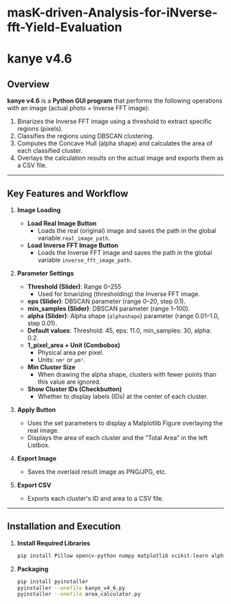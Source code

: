 # masK-driven-Analysis-for-iNverse-fft-Yield-Evaluation  

# kanye v4.6  

## Overview  
**kanye v4.6** is a **Python GUI program** that performs the following operations with an image (actual photo + Inverse FFT image):  

1. Binarizes the Inverse FFT image using a threshold to extract specific regions (pixels).  
2. Classifies the regions using DBSCAN clustering.  
3. Computes the Concave Hull (alpha shape) and calculates the area of each classified cluster.  
4. Overlays the calculation results on the actual image and exports them as a CSV file.  

---

## Key Features and Workflow  

1. **Image Loading**  
   - **Load Real Image Button**  
     - Loads the real (original) image and saves the path in the global variable `real_image_path`.  
   - **Load Inverse FFT Image Button**  
     - Loads the Inverse FFT image and saves the path in the global variable `inverse_fft_image_path`.  

2. **Parameter Settings**  
   - **Threshold (Slider)**: Range 0–255  
     - Used for binarizing (thresholding) the Inverse FFT image.  
   - **eps (Slider)**: DBSCAN parameter (range 0–20, step 0.1).  
   - **min_samples (Slider)**: DBSCAN parameter (range 1–100).  
   - **alpha (Slider)**: Alpha shape (`alphashape`) parameter (range 0.01–1.0, step 0.01).  
   - **Default values**: Threshold: 45, eps: 11.0, min_samples: 30, alpha: 0.2.  
   - **1_pixel_area + Unit (Combobox)**  
     - Physical area per pixel.  
     - Units: `nm²` or `µm²`.  
   - **Min Cluster Size**  
     - When drawing the alpha shape, clusters with fewer points than this value are ignored.  
   - **Show Cluster IDs (Checkbutton)**  
     - Whether to display labels (IDs) at the center of each cluster.  

3. **Apply Button**  
   - Uses the set parameters to display a Matplotlib Figure overlaying the real image.  
   - Displays the area of each cluster and the “Total Area” in the left Listbox.  

4. **Export Image**  
   - Saves the overlaid result image as PNG/JPG, etc.  

5. **Export CSV**  
   - Exports each cluster's ID and area to a CSV file.  

---

## Installation and Execution  

1. **Install Required Libraries**  
   ```bash
   pip install Pillow opencv-python numpy matplotlib scikit-learn alphashape shapely
   ```

2. **Packaging**  
   ```bash
   pip install pyinstaller
   pyinstaller --onefile kanye_v4_6.py
   pyinstaller --onefile area_calculator.py
   ```

